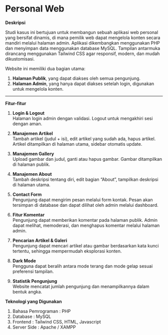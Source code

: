 # Personal Web

**Deskripsi**

Studi kasus ini bertujuan untuk membangun sebuah aplikasi web personal yang bersifat dinamis, di mana pemilik web dapat mengelola konten secara mandiri melalui halaman admin. Aplikasi dikembangkan menggunakan PHP dan menyimpan data menggunakan database MySQL. Tampilan antarmuka dirancang menggunakan Tailwind CSS agar responsif, modern, dan mudah dikustomisasi.

Website ini memiliki dua bagian utama:
1. **Halaman Publik**, yang dapat diakses oleh semua pengunjung.
2. **Halaman Admin**, yang hanya dapat diakses setelah login, digunakan untuk mengelola konten.

---

**Fitur-fitur**

1. **Login & Logout**  
   Halaman login admin dengan validasi. Logout untuk mengakhiri sesi dengan aman.

2. **Manajemen Artikel**  
   Tambah artikel (judul + isi), edit artikel yang sudah ada, hapus artikel. Artikel ditampilkan di halaman utama, sidebar otomatis update.

3. **Manajemen Gallery**  
   Upload gambar dan judul, ganti atau hapus gambar. Gambar ditampilkan di halaman publik.

4. **Manajemen About**  
   Tambah deskripsi tentang diri, edit bagian “About”, tampilkan deskripsi di halaman utama.

5. **Contact Form**  
   Pengunjung dapat mengirim pesan melalui form kontak. Pesan akan tersimpan di database dan dapat dilihat oleh admin melalui dashboard.

6. **Fitur Komentar**  
   Pengunjung dapat memberikan komentar pada halaman publik. Admin dapat melihat, memoderasi, dan menghapus komentar melalui halaman admin.

7. **Pencarian Artikel & Galeri**  
   Pengunjung dapat mencari artikel atau gambar berdasarkan kata kunci tertentu, sehingga mempermudah eksplorasi konten.

8. **Dark Mode**  
   Pengguna dapat beralih antara mode terang dan mode gelap sesuai preferensi tampilan.

9. **Statistik Pengunjung**  
   Website mencatat jumlah pengunjung dan menampilkannya dalam bentuk angka.
   


**Teknologi yang Digunakan**

1. Bahasa Pemrograman : PHP
2. Database : MySQL
3. Frontend : Tailwind CSS, HTML, Javascript
4. Server Side : Apache / XAMPP
